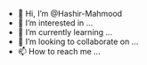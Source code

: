 - 👋 Hi, I’m @Hashir-Mahmood
- 👀 I’m interested in ...
- 🌱 I’m currently learning ...
- 💞️ I’m looking to collaborate on ...
- 📫 How to reach me ...
